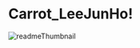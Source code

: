 # Carrot_LeeJunHo!

![readmeThumbnail](https://user-images.githubusercontent.com/77208067/139969550-cfe5cc94-67f5-47a8-82b1-aa2846beecad.jpeg)
